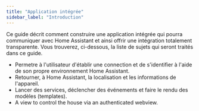 ```yaml
---
title: "Application intégrée"
sidebar_label: "Introduction"
---
```


Ce guide décrit comment construire une application intégrée qui pourra communiquer avec Home Assistant et ainsi offrir une intégration totalement transparente. Vous trouverez, ci-dessous, la liste de sujets qui seront traités dans ce guide.

- Permetre à l'utilisateur d'établir une connection et de s'identifier à l'aide de son propre environnement Home Assistant.
- Retourner, à Home Assistant, la localisation et les informations de l'appareil.
- Lancer des services, déclencher des événements et faire le rendu des modèles (templates).
- A view to control the house via an authenticated webview.
